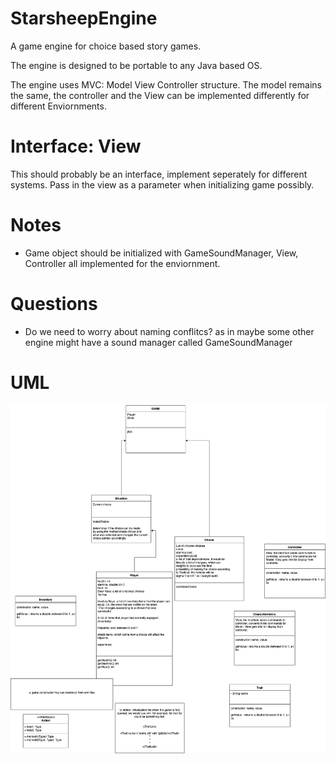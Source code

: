 # StarsheepEngine

A game engine for choice based story games. 

The engine is designed to be portable to any Java based OS.

The engine uses MVC: Model View Controller structure. The model remains the same, the 
controller and the View can be implemented differently for different Enviornments.

# Interface: View

This should probably be an interface, implement seperately for different systems. 
Pass in the view as a parameter when initializing game possibly.

# Notes

- Game object should be initialized with GameSoundManager, View, Controller all implemented
for the enviornment.

# Questions

- Do we need to worry about naming conflitcs? as in maybe some other engine might have
a sound manager called GameSoundManager

# UML

![UML](notes/UML.png)